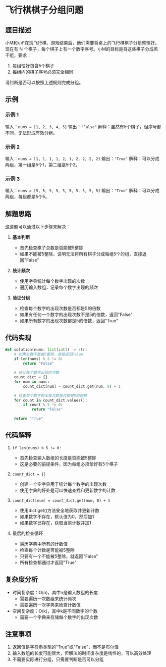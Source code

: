 # 飞行棋棋子分组问题

## 题目描述

小M和小F在玩飞行棋。游戏结束后，他们需要将桌上的飞行棋棋子分组整理好。现在有 N 个棋子，每个棋子上有一个数字序号。小M的目标是将这些棋子分成若干组，要求：
1. 每组恰好包含5个棋子
2. 每组内的棋子序号必须完全相同

请判断是否可以按照上述规则完成分组。

## 示例

### 示例 1
输入：`nums = [1, 2, 3, 4, 5]`
输出：`"False"`
解释：虽然有5个棋子，但序号都不同，无法形成有效分组。

### 示例 2
输入：`nums = [1, 1, 1, 1, 2, 1, 2, 2, 2, 2]`
输出：`"True"`
解释：可以分成两组，第一组是5个1，第二组是5个2。

### 示例 3
输入：`nums = [5, 5, 5, 5, 5, 5, 5, 5, 5, 5]`
输出：`"True"`
解释：可以分成两组，每组都是5个5。

## 解题思路

这道题可以通过以下步骤来解决：

1. **基本判断**
   - 首先检查棋子总数是否能被5整除
   - 如果不能被5整除，说明无法将所有棋子分成每组5个的组，直接返回"False"

2. **统计频次**
   - 使用字典统计每个数字出现的次数
   - 遍历输入数组，记录每个数字出现的频次

3. **验证分组**
   - 检查每个数字的出现次数是否都是5的倍数
   - 如果有任何一个数字的出现次数不是5的倍数，返回"False"
   - 如果所有数字的出现次数都是5的倍数，返回"True"

## 代码实现

```python
def solution(nums: list[int]) -> str:
    # 如果总数不能被5整除，直接返回False
    if len(nums) % 5 != 0:
        return "False"
    
    # 统计每个数字出现的次数
    count_dict = {}
    for num in nums:
        count_dict[num] = count_dict.get(num, 0) + 1
    
    # 检查每个数字的出现次数是否都是5的倍数
    for count in count_dict.values():
        if count % 5 != 0:
            return "False"
    
    return "True"
```

## 代码解释

1. `if len(nums) % 5 != 0:`
   - 首先检查输入数组的长度是否能被5整除
   - 这是必要的前提条件，因为每组必须恰好有5个棋子

2. `count_dict = {}`
   - 创建一个空字典用于统计每个数字的出现次数
   - 使用字典的好处是可以快速查找和更新数字的计数

3. `count_dict[num] = count_dict.get(num, 0) + 1`
   - 使用dict.get()方法安全地获取并更新计数
   - 如果数字不存在，默认值为0，然后加1
   - 如果数字已存在，获取当前计数并加1

4. 最后的检查循环
   - 遍历字典中所有的计数值
   - 检查每个计数是否能被5整除
   - 只要有一个不能被5整除，就返回"False"
   - 所有检查都通过才返回"True"

## 复杂度分析

- 时间复杂度：O(n)，其中n是输入数组的长度
  - 需要遍历一次数组来统计频次
  - 需要遍历一次字典来检查计数值
- 空间复杂度：O(k)，其中k是不同数字的个数
  - 需要一个字典来存储每个数字的出现次数

## 注意事项

1. 返回值是字符串类型的"True"或"False"，而不是布尔值
2. 输入数组的长度可能很大，但解法的时间复杂度是线性的，可以高效处理
3. 不需要实际进行分组，只需要判断是否可以分组

